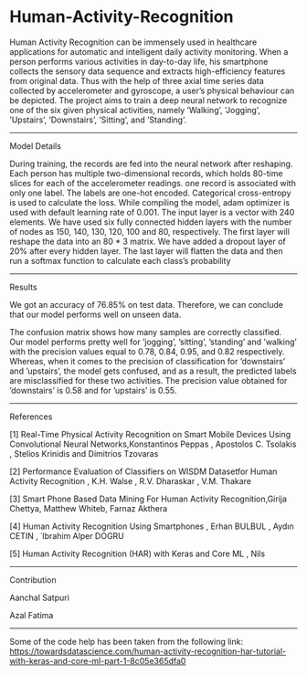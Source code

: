 # Human-Activity-Recognition

Human Activity Recognition can be immensely used in
healthcare applications for automatic and intelligent daily
activity monitoring. When a person performs various activities in day-to-day life, his smartphone collects the sensory
data sequence and extracts high-efficiency features from
original data. Thus with the help of three axial time series
data collected by accelerometer and gyroscope, a user’s
physical behaviour can be depicted. The project aims to
train a deep neural network to recognize one of the six given
physical activities, namely ’Walking’, ’Jogging’, ’Upstairs’,
’Downstairs’, ’Sitting’, and ’Standing’.

----------------------------------------------------------------------------------------------------------------------------------------------------------

 Model Details

During training, the records are fed into the neural network
after reshaping. Each person has multiple two-dimensional
records, which holds 80-time slices for each of the accelerometer readings. one record is associated with only
one label. The labels are one-hot encoded. Categorical
cross-entropy is used to calculate the loss. While compiling
the model, adam optimizer is used with default learning rate
of 0.001. The input layer is a vector with 240 elements. We
have used six fully connected hidden layers with the number
of nodes as 150, 140, 130, 120, 100 and 80, respectively.
The first layer will reshape the data into an 80 * 3 matrix. We
have added a dropout layer of 20% after every hidden layer.
The last layer will flatten the data and then run a softmax
function to calculate each class’s probability

---------------------------------------------------------------------------------------------------------------------------------------------------------

Results

We got an accuracy of
76.85% on test data. Therefore, we can conclude that our
model performs well on unseen data.

The confusion matrix shows how many samples are correctly classified. Our model performs pretty well for ’jogging’, ’sitting’, ’standing’ and ’walking’ with the precision values equal to 0.78, 0.84, 0.95, and 0.82 respectively.
Whereas, when it comes to the precision of classification for
’downstairs’ and ’upstairs’, the model gets confused, and as
a result, the predicted labels are misclassified for these two
activities. The precision value obtained for ’downstairs’ is
0.58 and for ’upstairs’ is 0.55.

----------------------------------------------------------------------------------------------------------------------------------------------------------

References

[1] Real-Time Physical Activity Recognition on Smart Mobile Devices Using Convolutional Neural Networks,Konstantinos Peppas , Apostolos C. Tsolakis , Stelios
Krinidis and Dimitrios Tzovaras

[2] Performance Evaluation of Classifiers on WISDM
Datasetfor Human Activity Recognition , K.H. Walse , R.V.
Dharaskar , V.M. Thakare

[3] Smart Phone Based Data Mining For Human Activity
Recognition,Girija Chettya, Matthew Whiteb, Farnaz
Akthera

[4] Human Activity Recognition Using Smartphones ,
Erhan BULBUL , Aydın CETIN , ˙Ibrahim Alper DOGRU

[5] Human Activity Recognition (HAR) with Keras and
Core ML , Nils

--------------------------------------------------------------------------------------------------------------------------------------------------------------

Contribution

Aanchal Satpuri

Azal Fatima

--------------------------------------------------------------------------------------------------------------------------------------------------------------

Some of the code help has been taken from the following link: https://towardsdatascience.com/human-activity-recognition-har-tutorial-with-keras-and-core-ml-part-1-8c05e365dfa0
